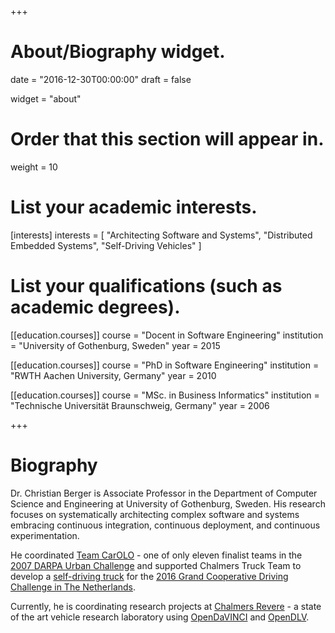 +++
# About/Biography widget.

date = "2016-12-30T00:00:00"
draft = false

widget = "about"

# Order that this section will appear in.
weight = 10

# List your academic interests.
[interests]
  interests = [
    "Architecting Software and Systems",
    "Distributed Embedded Systems",
    "Self-Driving Vehicles"
  ]

# List your qualifications (such as academic degrees).
[[education.courses]]
  course = "Docent in Software Engineering"
  institution = "University of Gothenburg, Sweden"
  year = 2015

[[education.courses]]
  course = "PhD in Software Engineering"
  institution = "RWTH Aachen University, Germany"
  year = 2010

[[education.courses]]
  course = "MSc. in Business Informatics"
  institution = "Technische Universität Braunschweig, Germany"
  year = 2006

+++

# Biography

Dr. Christian Berger is Associate Professor in the Department of Computer Science and Engineering at University of Gothenburg, Sweden. His research focuses on systematically architecting complex software and systems embracing continuous integration, continuous deployment, and continuous experimentation.

He coordinated [Team CarOLO](https://en.wikipedia.org/wiki/DARPA_Grand_Challenge_(2007)) - one of only eleven finalist teams in the [2007 DARPA Urban Challenge](http://archive.darpa.mil/grandchallenge/) and supported Chalmers Truck Team to develop a [self-driving truck](https://www.chalmers.se/en/news/Pages/Self-driving-trucks-2016.aspx) for the [2016 Grand Cooperative Driving Challenge in The Netherlands](http://www.gcdc.net/en/).

Currently, he is coordinating research projects at [Chalmers Revere](http://www.chalmers.se/en/researchinfrastructure/revere/Pages/default.aspx) - a state of the art vehicle research laboratory using [OpenDaVINCI](http://code.opendavinci.org) and [OpenDLV](https://github.com/chalmers-revere/opendlv.core/releases).
